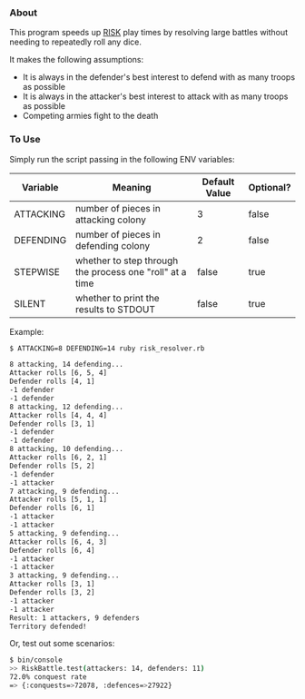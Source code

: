 ### About
This program speeds up [RISK](https://en.wikipedia.org/wiki/Risk_(game))
play times by resolving large battles without needing to
repeatedly roll any dice.

It makes the following assumptions:
  * It is always in the defender's best
    interest to defend with as many troops
    as possible
  * It is always in the attacker's best
    interest to attack with as many troops
    as possible
  * Competing armies fight to the death


### To Use
Simply run the script passing in the following ENV variables:

| Variable | Meaning | Default Value | Optional? |
|--------------|---------|---------------|-----------|
| ATTACKING | number of pieces in attacking colony | 3 | false |
| DEFENDING | number of pieces in defending colony | 2 | false |
| STEPWISE | whether to step through the process one "roll" at a time | false | true |
| SILENT | whether to print the results to STDOUT | false | true |

Example:

```bash
$ ATTACKING=8 DEFENDING=14 ruby risk_resolver.rb

8 attacking, 14 defending...
Attacker rolls [6, 5, 4]
Defender rolls [4, 1]
-1 defender
-1 defender
8 attacking, 12 defending...
Attacker rolls [4, 4, 4]
Defender rolls [3, 1]
-1 defender
-1 defender
8 attacking, 10 defending...
Attacker rolls [6, 2, 1]
Defender rolls [5, 2]
-1 defender
-1 attacker
7 attacking, 9 defending...
Attacker rolls [5, 1, 1]
Defender rolls [6, 1]
-1 attacker
-1 attacker
5 attacking, 9 defending...
Attacker rolls [6, 4, 3]
Defender rolls [6, 4]
-1 attacker
-1 attacker
3 attacking, 9 defending...
Attacker rolls [3, 1]
Defender rolls [3, 2]
-1 attacker
-1 attacker
Result: 1 attackers, 9 defenders
Territory defended!
```

Or, test out some scenarios:

```bash
$ bin/console
>> RiskBattle.test(attackers: 14, defenders: 11)
72.0% conquest rate
=> {:conquests=>72078, :defences=>27922}
```

